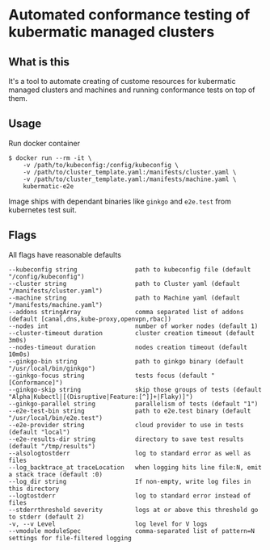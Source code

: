 # Automated conformance testing of kubermatic managed clusters

## What is this
It's a tool to automate creating of custome resources for kubermatic managed
clusters and machines and running conformance tests on top of them.

## Usage
Run docker container

    $ docker run --rm -it \
        -v /path/to/kubeconfig:/config/kubeconfig \
        -v /path/to/cluster_template.yaml:/manifests/cluster.yaml \
        -v /path/to/cluster_template.yaml:/manifests/machine.yaml \
        kubermatic-e2e

Image ships with dependant binaries like `ginkgo` and `e2e.test` from kubernetes
test suit.

## Flags
All flags have reasonable defaults

    --kubeconfig string                path to kubeconfig file (default "/config/kubeconfig")
    --cluster string                   path to Cluster yaml (default "/manifests/cluster.yaml")
    --machine string                   path to Machine yaml (default "/manifests/machine.yaml")
    --addons stringArray               comma separated list of addons (default [canal,dns,kube-proxy,openvpn,rbac])
    --nodes int                        number of worker nodes (default 1)
    --cluster-timeout duration         cluster creation timeout (default 3m0s)
    --nodes-timeout duration           nodes creation timeout (default 10m0s)
    --ginkgo-bin string                path to ginkgo binary (default "/usr/local/bin/ginkgo")
    --ginkgo-focus string              tests focus (default "[Conformance]")
    --ginkgo-skip string               skip those groups of tests (default "Alpha|Kubectl|[(Disruptive|Feature:[^]]+|Flaky)]")
    --ginkgo-parallel string           parallelism of tests (default "1")
    --e2e-test-bin string              path to e2e.test binary (default "/usr/local/bin/e2e.test")
    --e2e-provider string              cloud provider to use in tests (default "local")
    --e2e-results-dir string           directory to save test results (default "/tmp/results")
    --alsologtostderr                  log to standard error as well as files
    --log_backtrace_at traceLocation   when logging hits line file:N, emit a stack trace (default :0)
    --log_dir string                   If non-empty, write log files in this directory
    --logtostderr                      log to standard error instead of files
    --stderrthreshold severity         logs at or above this threshold go to stderr (default 2)
    -v, --v Level                      log level for V logs
    --vmodule moduleSpec               comma-separated list of pattern=N settings for file-filtered logging

